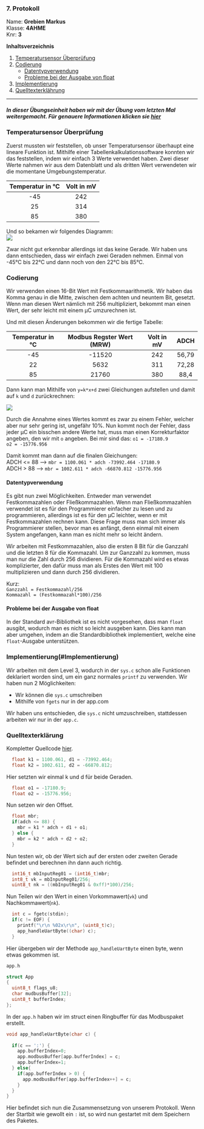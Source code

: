 ### 7. Protokoll  
Name: **Grebien Markus**  
Klasse: **4AHME**  
Knr: **3**

**Inhaltsverzeichnis**
1. [Temperatursensor Überprüfung](#TempÜbertrüfung)
1. [Codierung](#Codierung)
    * [Datentypverwendung](#Datentypverwendung)
    * [Probleme bei der Ausgabe von float](#Problems)
1. [Implementierung](#Implementierung)
1. [Quelltexterklährung](#Quellcode)

---

##### In dieser Übungseinheit haben wir mit der Übung vom letzten Mal weitergemacht. Für genauere Informationen klicken sie [hier](https://github.com/HTLMechatronics/m15-la1-sx/blob/gremam15/protokoll_g1_gremam15_2019-04-09.md)

### Temperatursensor Überprüfung <a name="TempÜbertrüfung"></a>
Zuerst mussten wir feststellen, ob unser Temperatursensor überhaupt eine lineare Funktion ist. Mithilfe einer Tabellenkalkulationssoftware konnten wir das feststellen, indem wir einfach 3 Werte verwendet haben.
Zwei dieser Werte nahmen wir aus dem Datenblatt und als dritten Wert verwendeten wir die momentane Umgebungstemperatur.

|Temperatur in °C| Volt in mV|
|:--------------:|:---------:|
|-45 |242 |
|25 |314 |
|85 |380 |

Und so bekamen wir folgendes Diagramm:  
![](https://github.com/HTLMechatronics/m15-la1-sx/blob/gremam15/util/Gerade.JPG)

Zwar nicht gut erkennbar allerdings ist das keine Gerade. Wir haben uns dann entschieden, dass wir einfach zwei Geraden nehmen. Einmal von -45°C bis 22°C und dann noch von den 22°C bis 85°C.

### Codierung <a name="Codierung"></a>
Wir verwenden einen 16-Bit Wert mit Festkommaarithmetik. Wir haben das Komma genau in die Mitte, zwischen dem achten und neuntem Bit, gesetzt. Wenn man diesen Wert nämlich mit 256 multipliziert, bekommt man einen Wert, der sehr leicht mit einem μC umzurechnen ist.

Und mit diesen Änderungen bekommen wir die fertige Tabelle:

|Temperatur in °C|Modbus Regster Wert (MRW)| Volt in mV|ADCH |
|:--------------:|:-----------------------:|:---------:|:---:|
|-45 |-11520 |242 |56,79|
|22 |5632 |311 |72,28|
|85 |21760 |380 |88,4 |

Dann kann man Mithilfe von `y=k*x+d` zwei Gleichungen aufstellen und damit auf `k` und `d` zurückrechnen:  

![](https://github.com/HTLMechatronics/m15-la1-sx/blob/gremam15/util/Gleichungen.PNG)

Durch die Annahme eines Wertes kommt es zwar zu einem Fehler, welcher aber nur sehr gering ist, ungefähr 10%.
Nun kommt noch der Fehler, dass jeder μC ein bisschen andere Werte hat, muss man einen Korrekturfaktor angeben, den wir mit `o` angeben. Bei mir sind das:
`o1 = -17180.9`  
`o2 = -15776.956`

Damit kommt man dann auf die finalen Gleichungen:  
ADCH <= 88 --> `mbr = 1100.061 * adch -73992.464 -17180.9`  
ADCH >  88 --> `mbr = 1002.611 * adch -66870.812 -15776.956`

#### Datentypverwendung <a name="Datentypverwendung"></a>
Es gibt nun zwei Möglichkeiten. Entweder man verwendet Festkommazahlen oder Fließkommazahlen.
Wenn man Fließkommazahlen verwendet ist es für den Programmierer einfacher zu lesen und zu programmieren, allerdings ist es für den μC leichter, wenn er mit Festkommazahlen rechnen kann. Diese Frage muss man sich immer als Programmierer stellen, bevor man es anfängt, denn einmal mit einem System angefangen, kann man es nicht mehr so leicht ändern.

Wir arbeiten mit Festkommazahlen, also die ersten 8 Bit für die Ganzzahl und die letzten 8 für die Kommazahl. Um zur Ganzzahl zu kommen, muss man nur die Zahl durch 256 dividieren. Für die Kommazahl wird es etwas komplizierter, den dafür muss man als Erstes den Wert mit 100 multiplizieren und dann durch 256 dividieren.

Kurz:  
`Ganzzahl = Festkommazahl/256`  
`Kommazahl = (Festkommazahl*100)/256`

#### Probleme bei der Ausgabe von float<a name="Problems"></a>
In der Standard avr-Bibliothek ist es nicht vorgesehen, dass man `float` ausgibt, wodurch man es nicht so leicht ausgeben kann. Dies kann man aber umgehen, indem an die Standardbibliothek implementiert, welche eine `float`-Ausgabe unterstützen.

### Implementierung(#Implementierung)

Wir arbeiten mit dem Level 3, wodurch in der `sys.c` schon alle Funktionen deklariert worden sind, um ein ganz normales `printf` zu verwenden.
Wir haben nun 2 Möglichkeiten:
* Wir können die `sys.c` umschreiben
* Mithilfe von `fgets` nur in der app.com

Wir haben uns entschieden, die `sys.c` nicht umzuschreiben, stattdessen arbeiten wir nur in der `app.c`.

### Quelltexterklärung <a name="Quellcode"></a>

Kompletter Quellcode [hier](https://github.com/HTLMechatronics/m15-la1-sx/tree/gremam15/src/ModbusTemp_V2/src).

```c
  float k1 = 1100.061, d1 = -73992.464;
  float k2 = 1002.611, d2 = -66870.812;
```
Hier setzten wir einmal k und d für beide Geraden. 
```c
  float o1 = -17180.9;
  float o2 = -15776.956;
```
Nun setzen wir den Offset.
```c
  float mbr;
  if(adch <= 88) {
    mbr = k1 * adch + d1 + o1;
  } else {
    mbr = k2 * adch + d2 + o2;
  }
```
Nun testen wir, ob der Wert sich auf der ersten oder zweiten Gerade befindet und berechnen ihn dann auch richtig. 
```c
  int16_t mbInputReg01 = (int16_t)mbr;
  int8_t vk = mbInputReg01/256;
  uint8_t nk = ((mbInputReg01 & 0xff)*100)/256;
```
Nun Teilen wir den Wert in einen Vorkommawert(`vk`) und Nachkommawert(`nk`).
```c
  int c = fgetc(stdin);
  if(c != EOF) {
    printf("\r\n %02x\r\n", (uint8_t)c);
    app_handleUartByte((char) c);
  }
```
Hier übergeben wir der Methode `app_handleUartByte` einen byte, wenn etwas gekommen ist.
```c
app.h

struct App
{
  uint8_t flags_u8;
  char mudbusBuffer[32];
  uint8_t bufferIndex;
};
```
In der `app.h` haben wir im struct einen Ringbuffer für das Modbuspaket erstellt.
```c
void app_handleUartByte(char c) {
  
  if(c == ':') {
    app.bufferIndex=0;
    app.modbusBuffer[app.bufferIndex] = c;
    app.bufferIndex=1;
  } else{
    if(app.bufferIndex > 0) {
      app.modbusBuffer[app.bufferIndex++] = c;
    }
  }
}
```
Hier befindet sich nun die Zusammensetzung von unserem Protokoll. Wenn der Startbit wie gewollt ein `:` ist, so wird nun gestartet mit dem Speichern des Paketes. 

